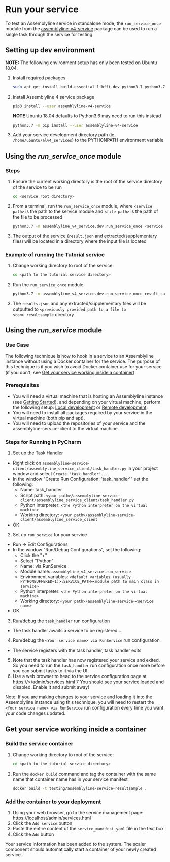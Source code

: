 # Run your service

To test an Assemblyline service in standalone mode, the
`run_service_once` module from the [assemblyline-v4-service](https://pypi.org/project/assemblyline-v4-service/) package
can be used to run a single task through the service for testing.

## Setting up dev environment
**NOTE:** The following environment setup has only been tested on Ubuntu 18.04.

1. Install required packages

    ```bash
    sudo apt-get install build-essential libffi-dev python3.7 python3.7-dev python3-pip automake autoconf libtool libfuzzy-dev
    ```
    
2. Install Assemblyline 4 service package

    ```bash
    pip3 install --user assemblyline-v4-service
    ```
    **NOTE** Ubuntu 18.04 defaults to Python3.6 may need to run this instead 
    ```bash
    python3.7 -m pip install --user assemblyline-v4-service
    ```
3. Add your service development directory path (ie. `/home/ubuntu/alv4_services`) to the PYTHONPATH environment variable

## Using the *run_service_once* module
### Steps
1. Ensure the current working directory is the root of the service directory of the service to be run

    ```bash
    cd <service root directory>
   ```
   
2. From a terminal, run the `run_service_once` module, where `<service path>` is the path to the service module and `<file path>` is the path of the file to be processed

    ```bash
   python3.7 -m assemblyline_v4_service.dev.run_service_once <service path> <file path>
   ```
   
3. The output of the service (`result.json` and extracted/supplementary files) will be located in a directory where the
   input file is located 
   
### Example of running the Tutorial service
1. Change working directory to root of the service:

    ```bash
   cd <path to the tutorial service directory>
   ```
   
2. Run the `run_service_once` module

    ```bash
    python3.7 -m assemblyline_v4_service.dev.run_service_once result_sample.ResultSample <path to a file to scan>
   ```
   
3. The `results.json` and any extracted/supplementary files will be outputted to `<previously provided path to a file to scan>_resultsample` directory

## Using the *run_service* module
### Use Case
The following technique is how to hook in a service to an Assemblyline instance without using a Docker container for the service.
The purpose of this technique is if you wish to avoid Docker container use for your service (if you don't, see 
[Get your service working inside a container](https://cybercentrecanada.github.io/assemblyline4_docs/docs/developer_manual/services/run_your_service.html#get-your-service-working-inside-a-container)).

### Prerequisites
- You will need a virtual machine that is hosting an Assemblyline instance (see [Getting Started](https://cybercentrecanada.github.io/assemblyline4_docs/docs/developer_manual/Assemblyline/getting_started.html)).
and depending on your virtual machine, perform the following setup: [Local development](https://cybercentrecanada.github.io/assemblyline4_docs/docs/developer_manual/Assemblyline/local_development.html) or 
[Remote development](https://cybercentrecanada.github.io/assemblyline4_docs/docs/developer_manual/Assemblyline/remote_development.html).
- You will need to install all packages required by your service in the virtual machine (both pip and apt).
- You will need to upload the repositories of your service and the assemblyline-service-client to the virtual machine.

### Steps for Running in PyCharm
1. Set up the Task Handler
- Right click on `assemblyline-service-client/assemblyline_service_client/task_handler.py` in your project window and select `Create 'task_handler'...`.
- In the window "Create Run Configuration: 'task_handler'" set the following:
  - Name: task_handler
  - Script path: `<your path>/assemblyline-service-client/assemblyline_service_client/task_handler.py`
  - Python interpreter: `<the Python interpreter on the virtual machine>`
  - Working directory: `<your path>/assemblyline-service-client/assemblyline_service_client`
- OK

2. Set up `run_service` for your service
- Run -> Edit Configurations
- In the window "Run/Debug Configurations", set the following:
  - Click the "+"
  - Select "Python"
  - Name: <Your service name> via RunService
  - Module name: `assemblyline_v4_service.run_service`
  - Environment variables: `<default variables (usually PYTHONBUFFERED=1)>;SERVICE_PATH=<module path to main class in service>`
  - Python interpreter: `<the Python interpreter on the virtual machine>`
  - Working directory: `<your path>/assemblyline-service-<service name>`
- OK

3. Run/debug the `task_handler` run configuration
- The task handler awaits a service to be registered...
4. Run/debug the `<Your service name> via RunService` run configuration
- The service registers with the task handler, task handler exits
5. Note that the task handler has now registered your service and exited. So you need to 
run the `task_handler` run configuration once more before you can submit tasks to it via the UI.
6. Use a web browser to head to the service configuration page at https://<virtual machine IP>>/admin/services.html
7 You should see your service loaded and disabled. Enable it and submit away!

Note: If you are making changes to your service and loading it into the Assemblyline instance using this technique, 
you will need to restart the `<Your service name> via RunService` run configuration every time you want your code changes
updated.

## Get your service working inside a container
### Build the service container
1. Change working directory to root of the service:

    ```bash
   cd <path to the tutorial service directory>
   ```
   
2. Run the `docker build` command and tag the container with the same name that container name has in your service manifest

    ```bash
    docker build -t testing/assemblyline-service-resultsample .
   ```

### Add the container to your deployment

1. Using your web browser, go to the service management page: https://localhost/admin/services.html
2. Click the `Add service` button
3. Paste the entire content of the `service_manifest.yaml` file in the text box
4. Click the `Add` button

Your service information has been added to the system. The scaler component should automatically start a container of your newly created service.


